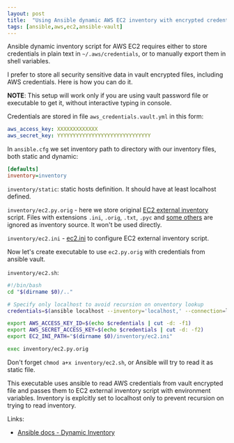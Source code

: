 ```yaml
---
layout: post
title:  "Using Ansible dynamic AWS EC2 inventory with encrypted credentials in vault"
tags: [ansible,aws,ec2,ansible-vault]
---
```


Ansible dynamic inventory script for AWS EC2 requires either to store credentials in plain text in `~/.aws/credentials`, or to manually export them in shell variables.

I prefer to store all security sensitive data in vault encrypted files, including AWS credentials. Here is how you can do it.

**NOTE**: This setup will work only if you are using vault password file or executable to get it, without interactive typing in console.

Credentials are stored in file `aws_credentials.vault.yml` in this form:

```yaml
aws_access_key: XXXXXXXXXXXXX
aws_secret_key: YYYYYYYYYYYYYYYYYYYYYYYYYYYYYY
```

In `ansible.cfg` we set inventory path to directory with our inventory files, both static and dynamic:

```ini
[defaults]
inventory=inventory
```

`inventory/static`: static hosts definition. It should have at least localhost defined.

`inventory/ec2.py.orig` - here we store original [EC2 external inventory](https://raw.githubusercontent.com/ansible/ansible/devel/contrib/inventory/ec2.py) script. Files with extensions `.ini`, `.orig`, `.txt`, `.pyc` and [some others](http://docs.ansible.com/ansible/latest/intro_dynamic_inventory.html#using-inventory-directories-and-multiple-inventory-sources) are ignored as inventory source. It won't be used directly.

`inventory/ec2.ini` - [ec2.ini](https://raw.githubusercontent.com/ansible/ansible/devel/contrib/inventory/ec2.ini) to configure EC2 external inventory script.

Now let's create executable to use `ec2.py.orig` with credentials from ansible vault.

`inventory/ec2.sh`:

```bash
#!/bin/bash
cd "$(dirname $0)/.."

# Specify only localhost to avoid recursion on onventory lookup
credentials=$(ansible localhost --inventory='localhost,' --connection=local --extra-vars=@aws-credentials.vault.yml -m debug -a 'msg="{{ aws_access_key }}:{{ aws_secret_key }}"' | tr -d ' ' | grep '"msg":' | cut -d'"' -f4)

export AWS_ACCESS_KEY_ID=$(echo $credentials | cut -d: -f1)
export AWS_SECRET_ACCESS_KEY=$(echo $credentials | cut -d: -f2)
export EC2_INI_PATH="$(dirname $0)/inventory/ec2.ini"

exec inventory/ec2.py.orig
```

Don't forget `chmod a+x inventory/ec2.sh`, or Ansible will try to read it as static file.

This executable uses ansible to read AWS credentials from vault encrypted file and passes them to EC2 external inventory script with environment variables. Inventory is explcitly set to localhost only to prevent recursion on trying to read inventory.

Links:
* [Ansible docs - Dynamic Inventory](http://docs.ansible.com/ansible/latest/intro_dynamic_inventory.html)
